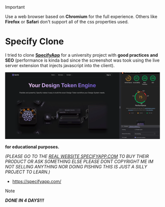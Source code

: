 > [!IMPORTANT]  
> Use a web browser based on **Chromium** for the full experience. Others like **Firefox** or **Safari** don't support all of the css properties used.

# Specify Clone

I tried to clone **[SpecifyApp](https://specifyapp.com/)** for a university project with **good practices and SEO** (performance is kinda bad since the screenshot was took using the live server extension that injects javascript into the client).

![Landing and lighthouse](./github/imageLightHouse.png)

**for educational purposes.**

_(PLEASE GO TO THE [REAL WEBSITE SPECIFYAPP.COM](https://specifyapp.com/) TO BUY THEIR PRODUCT OR ASK SOMETHING ELSE PLEASE DONT COPYRIGHT ME IM NOT SELLING ANYTHING NOR DOING PISHING THIS IS JUST A SILLY PROJECT TO LEARN.)_

- https://specifyapp.com/

> [!NOTE]  
> **_DONE IN 4 DAYS!!!_**

